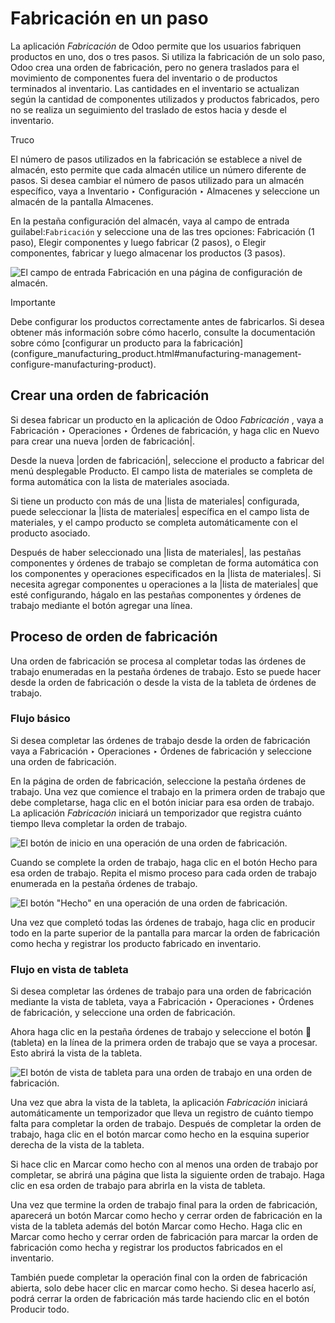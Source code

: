 # Fabricación en un paso

La aplicación _Fabricación_ de Odoo permite que los usuarios fabriquen
productos en uno, dos o tres pasos. Si utiliza la fabricación de un solo paso,
Odoo crea una orden de fabricación, pero no genera traslados para el
movimiento de componentes fuera del inventario o de productos terminados al
inventario. Las cantidades en el inventario se actualizan según la cantidad de
componentes utilizados y productos fabricados, pero no se realiza un
seguimiento del traslado de estos hacia y desde el inventario.

Truco

El número de pasos utilizados en la fabricación se establece a nivel de
almacén, esto permite que cada almacén utilice un número diferente de pasos.
Si desea cambiar el número de pasos utilizado para un almacén específico, vaya
a Inventario ‣ Configuración ‣ Almacenes y seleccione un almacén de la
pantalla Almacenes.

En la pestaña configuración del almacén, vaya al campo de entrada
guilabel:`Fabricación` y seleccione una de las tres opciones: Fabricación (1
paso), Elegir componentes y luego fabricar (2 pasos), o Elegir componentes,
fabricar y luego almacenar los productos (3 pasos).

![El campo de entrada Fabricación en una página de configuración de
almacén.](../../../../_images/manufacturing-type.png)

Importante

Debe configurar los productos correctamente antes de fabricarlos. Si desea
obtener más información sobre cómo hacerlo, consulte la documentación sobre
cómo [configurar un producto para la
fabricación](configure_manufacturing_product.html#manufacturing-management-
configure-manufacturing-product).

## Crear una orden de fabricación

Si desea fabricar un producto en la aplicación de Odoo _Fabricación_ , vaya a
Fabricación ‣ Operaciones ‣ Órdenes de fabricación, y haga clic en Nuevo para
crear una nueva |orden de fabricación|.

Desde la nueva |orden de fabricación|, seleccione el producto a fabricar del
menú desplegable Producto. El campo lista de materiales se completa de forma
automática con la lista de materiales asociada.

Si tiene un producto con más de una |lista de materiales| configurada, puede
seleccionar la |lista de materiales| específica en el campo lista de
materiales, y el campo producto se completa automáticamente con el producto
asociado.

Después de haber seleccionado una |lista de materiales|, las pestañas
componentes y órdenes de trabajo se completan de forma automática con los
componentes y operaciones especificados en la |lista de materiales|. Si
necesita agregar componentes u operaciones a la |lista de materiales| que esté
configurando, hágalo en las pestañas componentes y órdenes de trabajo mediante
el botón agregar una línea.

## Proceso de orden de fabricación

Una orden de fabricación se procesa al completar todas las órdenes de trabajo
enumeradas en la pestaña órdenes de trabajo. Esto se puede hacer desde la
orden de fabricación o desde la vista de la tableta de órdenes de trabajo.

### Flujo básico

Si desea completar las órdenes de trabajo desde la orden de fabricación vaya a
Fabricación ‣ Operaciones ‣ Órdenes de fabricación y seleccione una orden de
fabricación.

En la página de orden de fabricación, seleccione la pestaña órdenes de
trabajo. Una vez que comience el trabajo en la primera orden de trabajo que
debe completarse, haga clic en el botón iniciar para esa orden de trabajo. La
aplicación _Fabricación_ iniciará un temporizador que registra cuánto tiempo
lleva completar la orden de trabajo.

![El botón de inicio en una operación de una orden de
fabricación.](../../../../_images/start-button.png)

Cuando se complete la orden de trabajo, haga clic en el botón Hecho para esa
orden de trabajo. Repita el mismo proceso para cada orden de trabajo enumerada
en la pestaña órdenes de trabajo.

![El botón "Hecho" en una operación de una orden de
fabricación.](../../../../_images/done-button.png)

Una vez que completó todas las órdenes de trabajo, haga clic en producir todo
en la parte superior de la pantalla para marcar la orden de fabricación como
hecha y registrar los producto fabricado en inventario.

### Flujo en vista de tableta

Si desea completar las órdenes de trabajo para una orden de fabricación
mediante la vista de tableta, vaya a Fabricación ‣ Operaciones ‣ Órdenes de
fabricación, y seleccione una orden de fabricación.

Ahora haga clic en la pestaña órdenes de trabajo y seleccione el botón 📱
(tableta) en la línea de la primera orden de trabajo que se vaya a procesar.
Esto abrirá la vista de la tableta.

![El botón de vista de tableta para una orden de trabajo en una orden de
fabricación.](../../../../_images/tablet-view-button1.png)

Una vez que abra la vista de la tableta, la aplicación _Fabricación_ iniciará
automáticamente un temporizador que lleva un registro de cuánto tiempo falta
para completar la orden de trabajo. Después de completar la orden de trabajo,
haga clic en el botón marcar como hecho en la esquina superior derecha de la
vista de la tableta.

Si hace clic en Marcar como hecho con al menos una orden de trabajo por
completar, se abrirá una página que lista la siguiente orden de trabajo. Haga
clic en esa orden de trabajo para abrirla en la vista de tableta.

Una vez que termine la orden de trabajo final para la orden de fabricación,
aparecerá un botón Marcar como hecho y cerrar orden de fabricación en la vista
de la tableta además del botón Marcar como Hecho. Haga clic en Marcar como
hecho y cerrar orden de fabricación para marcar la orden de fabricación como
hecha y registrar los productos fabricados en el inventario.

También puede completar la operación final con la orden de fabricación
abierta, solo debe hacer clic en marcar como hecho. Si desea hacerlo así,
podrá cerrar la orden de fabricación más tarde haciendo clic en el botón
Producir todo.

